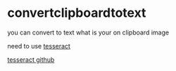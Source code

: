 # convertclipboardtotext
you can convert to text what is your on clipboard image


need to use [tesseract](https://digi.bib.uni-mannheim.de/tesseract/)

[tesseract github ](https://github.com/tesseract-ocr/docs)
